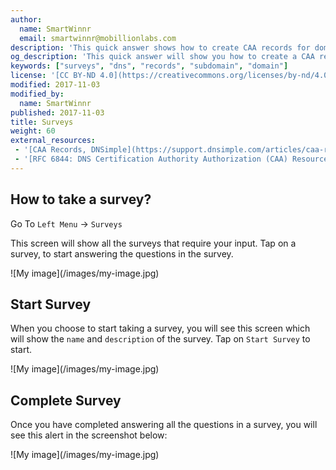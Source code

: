 ```yaml
---
author:
  name: SmartWinnr
  email: smartwinnr@mobillionlabs.com
description: 'This quick answer shows how to create CAA records for domains and subdomains.'
og_description: 'This quick answer will show you how to create a CAA record for domains and subdomains'
keywords: ["surveys", "dns", "records", "subdomain", "domain"]
license: '[CC BY-ND 4.0](https://creativecommons.org/licenses/by-nd/4.0)'
modified: 2017-11-03
modified_by:
  name: SmartWinnr
published: 2017-11-03
title: Surveys
weight: 60
external_resources:
 - '[CAA Records, DNSimple](https://support.dnsimple.com/articles/caa-record/)'
 - '[RFC 6844: DNS Certification Authority Authorization (CAA) Resource Record](https://tools.ietf.org/html/rfc6844)'
---
```


## How to take a survey?
Go To `Left Menu` -> `Surveys`

This screen will show all the surveys that require your input. Tap on a survey, to start answering the questions in the survey.

<span class="my-gallery">
![My image](/images/my-image.jpg)
</span>

## Start Survey
When you choose to start taking a survey, you will see this screen which will show the `name` and `description` of the survey. Tap on `Start Survey` to start.

<span class="my-gallery">
![My image](/images/my-image.jpg)
</span>

## Complete Survey
Once you have completed answering all the questions in a survey, you will see this alert in the screenshot below:

<span class="my-gallery">
![My image](/images/my-image.jpg)
</span>
